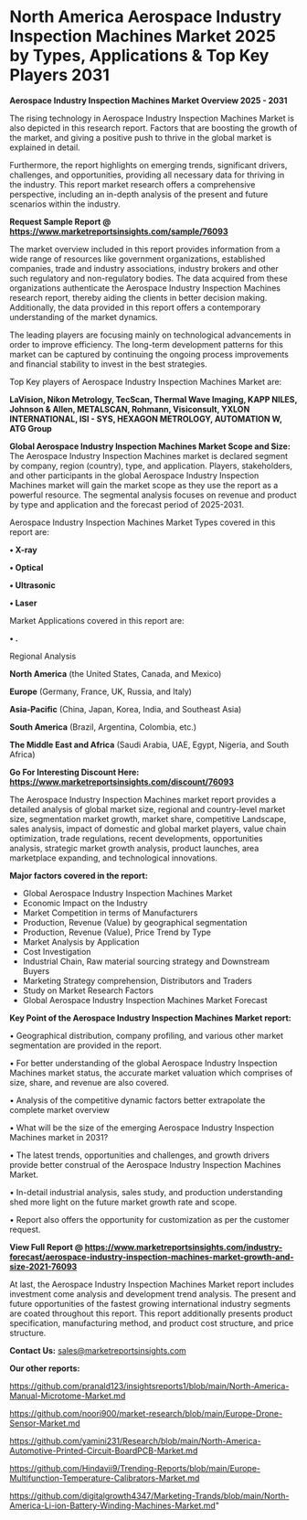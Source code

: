# North America Aerospace Industry Inspection Machines Market 2025 by Types, Applications & Top Key Players 2031

<Strong> Aerospace Industry Inspection Machines Market Overview 2025 - 2031</strong>

The rising technology in Aerospace Industry Inspection Machines Market is also depicted in this research report. Factors that are boosting the growth of the market, and giving a positive push to thrive in the global market is explained in detail.

Furthermore, the report highlights on emerging trends, significant drivers, challenges, and opportunities, providing all necessary data for thriving in the industry. This report market research offers a comprehensive perspective, including an in-depth analysis of the present and future scenarios within the industry.

<strong>Request Sample Report @ <a href=https://www.marketreportsinsights.com/sample/76093>https://www.marketreportsinsights.com/sample/76093</a></strong>

The market overview included in this report provides information from a wide range of resources like government organizations, established companies, trade and industry associations, industry brokers and other such regulatory and non-regulatory bodies. The data acquired from these organizations authenticate the Aerospace Industry Inspection Machines research report, thereby aiding the clients in better decision making. Additionally, the data provided in this report offers a contemporary understanding of the market dynamics.

The leading players are focusing mainly on technological advancements in order to improve efficiency. The long-term development patterns for this market can be captured by continuing the ongoing process improvements and financial stability to invest in the best strategies.

Top Key players of Aerospace Industry Inspection Machines Market are:

<strong>LaVision, Nikon Metrology, TecScan, Thermal Wave Imaging, KAPP NILES, Johnson & Allen, METALSCAN, Rohmann, Visiconsult, YXLON INTERNATIONAL, ISI - SYS, HEXAGON METROLOGY, AUTOMATION W, ATG Group</strong>

<strong><b>Global Aerospace Industry Inspection Machines Market Scope and Size:</b></strong>
The Aerospace Industry Inspection Machines market is declared segment by company, region (country), type, and application. Players, stakeholders, and other participants in the global Aerospace Industry Inspection Machines market will gain the market scope as they use the report as a powerful resource. The segmental analysis focuses on revenue and product by type and application and the forecast period of 2025-2031.

Aerospace Industry Inspection Machines Market Types covered in this report are:

<strong>• X-ray

• Optical

• Ultrasonic

• Laser</strong>

Market Applications covered in this report are:

<strong>• .</strong> 

Regional Analysis

<strong>North America</strong> (the United States, Canada, and Mexico)

<strong>Europe</strong> (Germany, France, UK, Russia, and Italy)

<strong>Asia-Pacific</strong> (China, Japan, Korea, India, and Southeast Asia)

<strong>South America</strong> (Brazil, Argentina, Colombia, etc.)

<strong>The Middle East and Africa</strong> (Saudi Arabia, UAE, Egypt, Nigeria, and South Africa)

<strong>Go For Interesting Discount Here: <a href=https://www.marketreportsinsights.com/discount/76093>https://www.marketreportsinsights.com/discount/76093</a></strong>

The Aerospace Industry Inspection Machines market report provides a detailed analysis of global market size, regional and country-level market size, segmentation market growth, market share, competitive Landscape, sales analysis, impact of domestic and global market players, value chain optimization, trade regulations, recent developments, opportunities analysis, strategic market growth analysis, product launches, area marketplace expanding, and technological innovations.

<strong><b>Major factors covered in the report:</b></strong>
<ul>
  <li>Global Aerospace Industry Inspection Machines Market </li>
  <li>Economic Impact on the Industry</li>
  <li>Market Competition in terms of Manufacturers</li>
  <li>Production, Revenue (Value) by geographical segmentation</li>
  <li>Production, Revenue (Value), Price Trend by Type</li>
  <li>Market Analysis by Application</li>
  <li>Cost Investigation</li>
  <li>Industrial Chain, Raw material sourcing strategy and Downstream Buyers</li>
  <li>Marketing Strategy comprehension, Distributors and Traders</li>
  <li>Study on Market Research Factors</li>
  <li>Global Aerospace Industry Inspection Machines Market Forecast</li>
</ul>

<strong><b>Key Point of the Aerospace Industry Inspection Machines Market report:</b></strong>

• Geographical distribution, company profiling, and various other market segmentation are provided in the report.

• For better understanding of the global Aerospace Industry Inspection Machines market status, the accurate market valuation which comprises of size, share, and revenue are also covered.

• Analysis of the competitive dynamic factors better extrapolate the complete market overview

• What will be the size of the emerging Aerospace Industry Inspection Machines market in 2031?

• The latest trends, opportunities and challenges, and growth drivers provide better construal of the Aerospace Industry Inspection Machines Market.

• In-detail industrial analysis, sales study, and production understanding shed more light on the future market growth rate and scope.

• Report also offers the opportunity for customization as per the customer request.

<strong><b>View Full Report @ <a href=https://www.marketreportsinsights.com/industry-forecast/aerospace-industry-inspection-machines-market-growth-and-size-2021-76093>https://www.marketreportsinsights.com/industry-forecast/aerospace-industry-inspection-machines-market-growth-and-size-2021-76093</a></b></strong>


At last, the Aerospace Industry Inspection Machines Market report includes investment come analysis and development trend analysis. The present and future opportunities of the fastest growing international industry segments are coated throughout this report. This report additionally presents product specification, manufacturing method, and product cost structure, and price structure.

<strong>Contact Us:</strong>
sales@marketreportsinsights.com

<strong>Our other reports:</strong>

<a href=https://github.com/pranald123/insightsreports1/blob/main/North-America-Manual-Microtome-Market.md>https://github.com/pranald123/insightsreports1/blob/main/North-America-Manual-Microtome-Market.md</a>

<a href=https://github.com/noori900/market-research/blob/main/Europe-Drone-Sensor-Market.md>https://github.com/noori900/market-research/blob/main/Europe-Drone-Sensor-Market.md</a>

<a href=https://github.com/yamini231/Research/blob/main/North-America-Automotive-Printed-Circuit-BoardPCB-Market.md>https://github.com/yamini231/Research/blob/main/North-America-Automotive-Printed-Circuit-BoardPCB-Market.md</a>

<a href=https://github.com/Hindavii9/Trending-Reports/blob/main/Europe-Multifunction-Temperature-Calibrators-Market.md>https://github.com/Hindavii9/Trending-Reports/blob/main/Europe-Multifunction-Temperature-Calibrators-Market.md</a>

<a href=https://github.com/digitalgrowth4347/Marketing-Trands/blob/main/North-America-Li-ion-Battery-Winding-Machines-Market.md>https://github.com/digitalgrowth4347/Marketing-Trands/blob/main/North-America-Li-ion-Battery-Winding-Machines-Market.md</a>"
